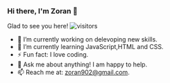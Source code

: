 ### Hi there, I'm Zoran 👋

Glad to see you here! ![visitors](https://visitor-badge.glitch.me/badge?page_id=${your.username}.${your.repo.id})
- 🔭 I’m currently working on delevoping new skills.
- 🌱 I’m currently learning JavaScript,HTML and CSS.
- ⚡ Fun fact: I love coding.
- 💬 Ask me about anything! I am happy to help.
- 📫 Reach me at: zoran902@gmail.com.
<!--
**zoran902/zoran902** is a ✨ _special_ ✨ repository because its `README.md` (this file) appears on your GitHub profile.

Here are some ideas to get you started:

- 🔭 I’m currently working on ...
- 🌱 I’m currently learning ...
- 👯 I’m looking to collaborate on ...
- 🤔 I’m looking for help with ...
- 💬 Ask me about ...
- 📫 How to reach me: ...
- 😄 Pronouns: ...
- ⚡ Fun fact: ...
-->

